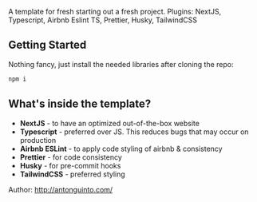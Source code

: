 A template for fresh starting out a fresh project. Plugins: NextJS, Typescript, Airbnb Eslint TS, Prettier, Husky, TailwindCSS

## Getting Started

Nothing fancy, just install the needed libraries after cloning the repo:

```bash
npm i
```

## What's inside the template?

- **NextJS** - to have an optimized out-of-the-box website
- **Typescript** - preferred over JS. This reduces bugs that may occur on production
- **Airbnb ESLint** - to apply code styling of airbnb & consistency
- **Prettier** - for code consistency
- **Husky** - for pre-commit hooks
- **TailwindCSS** - preferred styling

Author: http://antonguinto.com/
